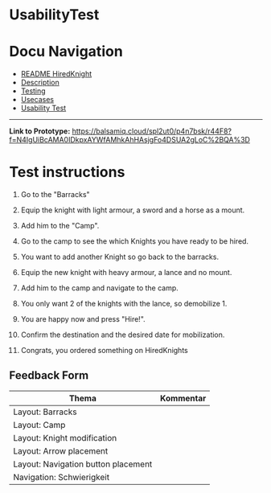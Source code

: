 # UsabilityTest


# Docu Navigation <!-- omit in toc -->
- [README HiredKnight](README.md) 
- [Description](description.md)
- [Testing](testing.md)
- [Usecases](usecases.md)
- [Usability Test](usabilitytest.md)
------------------------------------------------------------------------
<b>Link to Prototype:</b>
https://balsamiq.cloud/spl2ut0/p4n7bsk/r44F8?f=N4IgUiBcAMA0IDkpxAYWfAMhkAhHAsjgFo4DSUA2gLoC%2BQA%3D


# Test instructions
1. Go to the "Barracks"
   
2. Equip the knight with light armour, a sword and a horse as a mount.
   
3. Add him to the "Camp".
   
4. Go to the camp to see the which Knights you have ready to be hired.
   
5. You want to add another Knight so go back to the barracks.
   
6. Equip the new knight with heavy armour, a lance and no mount.
   
7. Add him to the camp and navigate to the camp.

8.  You only want 2 of the knights with the lance, so demobilize 1.
   
9.  You are happy now and press "Hire!".
    
10. Confirm the destination and the desired date for mobilization.
    
11. Congrats, you ordered something on HiredKnights

## Feedback Form
| Thema                              | Kommentar                         |
|------------------------------------|-----------------------------------|
| Layout: Barracks                   |                                   |
| Layout: Camp                       |                                   |
| Layout: Knight modification        |                                   |
| Layout: Arrow placement            |                                   |
| Layout: Navigation button placement|                                   |
| Navigation: Schwierigkeit          |                                   |